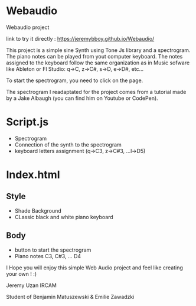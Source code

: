 # Webaudio
Webaudio project


link to try it directly : 
https://jeremybboy.github.io/Webaudio/



This project is a simple sine Synth using Tone Js library and a spectrogram. The piano notes can be played from yout computer keyboard. The notes assigned to the keyboard follow the same organization as in Music sofware like Ableton or Fl Studio: q->C, z->C#, s->D, e->D#, etc...

To start the spectrogram, you need to click on the page. 

The spectrogram I readaptated for the project comes from a tutorial made by a Jake Albaugh (you can find him on Youtube or CodePen).

# Script.js
- Spectrogram
- Connection of the synth to the spectrogram 
- keyboard letters assignment (q->C3, z->C#3, ...l->D5)

# Index.html
## Style
- Shade Background
- CLassic black and white piano keyboard
## Body
- button to start the spectrogram 
- Piano notes C3, C#3, ... D4

I Hope you will enjoy this simple Web Audio project and feel like creating your own ! :) 


Jeremy Uzan 
IRCAM 

Student of Benjamin Matuszewski & Emilie Zawadzki
